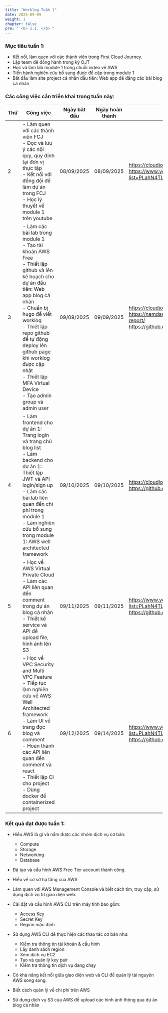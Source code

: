 ```yaml
---
title: "Worklog Tuần 1"
date: 2025-09-09
weight: 1
chapter: false
pre: " <b> 1.1. </b> "
---
```


### Mục tiêu tuần 1:

-   Kết nối, làm quen với các thành viên trong First Cloud Journey.
-   Lập team để đồng hành trong kỳ OJT
-   Học và làm lab module 1 trong chuỗi video về AWS
-   Tiến hành nghiên cứu bổ sung được đề cập trong module 1
-   Bắt đầu làm site project cá nhân đầu tiên: Web app để đăng các bài blog cá nhân

### Các công việc cần triển khai trong tuần này:

| Thứ | Công việc                                                                                                                                                                                                                                                                                                                                              | Ngày bắt đầu | Ngày hoàn thành | Nguồn tài liệu                                                                                                                                |
| --- | ------------------------------------------------------------------------------------------------------------------------------------------------------------------------------------------------------------------------------------------------------------------------------------------------------------------------------------------------------ | ------------ | --------------- | --------------------------------------------------------------------------------------------------------------------------------------------- |
| 2   | - Làm quen với các thành viên FCJ <br> - Đọc và lưu ý các nội quy, quy định tại đơn vị thực tập <br> - Kết nối với đồng đội để làm dự án trong FCJ <br> - Học lý thuyết về module 1 trên youtube                                                                                                                                                       | 08/09/2025   | 08/09/2025      | https://cloudjourney.awsstudygroup.com/ <br> https://www.youtube.com/playlist?list=PLahN4TLWtox2a3vElknwzU_urND8hLn1i                         |
| 3   | - Làm các bài lab trong module 1 <br> - Tạo tài khoản AWS Free <br> - Thiết lập github và lên kế hoạch cho dự án đầu tiên: Web app blog cá nhân <br> - Chuẩn bị hugo để viết worklog <br> - Thiết lập repo github để tự động deploy lên github page khi worklog được cập nhật <br> - Thiết lập MFA Virtual Device <br> - Tạo admin group và admin user | 09/09/2025   | 09/09/2025      | <https://cloudjourney.awsstudygroup.com/> <br> https://namdang-fdp.github.io/aws-intern-report/ <br> https://github.com/namdang-fdp/self-blog |
| 4   | - Làm frontend cho dự án 1: Trang login và trang chủ blog list <br> - Làm backend cho dự án 1: Thiết lập JWT và API login/sign up <br> - Làm các bài lab liên quan đến chi phí trong module 1 <br> - Làm nghiên cứu bổ sung trong module 1: AWS well architected framework                                                                             | 09/10/2025   | 09/10/2025      | <https://cloudjourney.awsstudygroup.com/> <br> https://github.com/namdang-fdp/self-blog                                                       |
| 5   | - Học về AWS Virtual Private Cloud <br> - Làm các API liên quan đến comment trong dự án blog cá nhân <br> - Thiết kế service và API để upload file, hình ảnh lên S3                                                                                                                                                                                    | 09/11/2025   | 09/11/2025      | https://www.youtube.com/playlist?list=PLahN4TLWtox2a3vElknwzU_urND8hLn1i> <br> https://github.com/namdang-fdp/self-blog                       |
| 6   | - Học về VPC Security and Multi VPC Feature <br> - Tiếp tục làm nghiên cứu về AWS Well Architected framework <br> - Làm UI về trang đọc blog và comment <br> - Hoàn thành các API liên quan đến comment và react <br> - Thiết lập CI cho project <br> - Dùng docker để containerized project                                                           | 09/12/2025   | 09/14/2025      | https://www.youtube.com/playlist?list=PLahN4TLWtox2a3vElknwzU_urND8hLn1i> <br> https://github.com/namdang-fdp/self-blog                       |

### Kết quả đạt được tuần 1:

-   Hiểu AWS là gì và nắm được các nhóm dịch vụ cơ bản:

    -   Compute
    -   Storage
    -   Networking
    -   Database

-   Đã tạo và cấu hình AWS Free Tier account thành công.

-   Hiểu về cơ sở hạ tầng của AWS

-   Làm quen với AWS Management Console và biết cách tìm, truy cập, sử dụng dịch vụ từ giao diện web.

-   Cài đặt và cấu hình AWS CLI trên máy tính bao gồm:

    -   Access Key
    -   Secret Key
    -   Region mặc định

-   Sử dụng AWS CLI để thực hiện các thao tác cơ bản như:

    -   Kiểm tra thông tin tài khoản & cấu hình
    -   Lấy danh sách region
    -   Xem dịch vụ EC2
    -   Tạo và quản lý key pair
    -   Kiểm tra thông tin dịch vụ đang chạy

-   Có khả năng kết nối giữa giao diện web và CLI để quản lý tài nguyên AWS song song.

-   Biết cách quản lý về chi phí trên AWS

-   Sử dụng dịch vụ S3 của AWS để upload các hình ảnh thông qua dự án blog cá nhân
